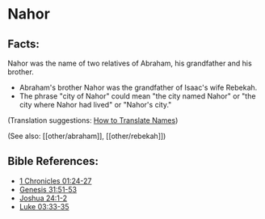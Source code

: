 # Nahor #

## Facts: ##

Nahor was the name of two relatives of Abraham, his grandfather and his brother.

* Abraham's brother Nahor was the grandfather of Isaac's wife Rebekah.
* The phrase "city of Nahor" could mean  "the city named Nahor" or "the city where Nahor had lived" or "Nahor's city." 

(Translation suggestions: [How to Translate Names](en/ta-vol1/translate/man/translate-names))

(See also: [[other/abraham]], [[other/rebekah]])

## Bible References: ##

* [1 Chronicles 01:24-27](en/tn/1ch/help/01/24)
* [Genesis 31:51-53](en/tn/gen/help/31/51)
* [Joshua 24:1-2](en/tn/jos/help/24/01)
* [Luke 03:33-35](en/tn/luk/help/03/33)